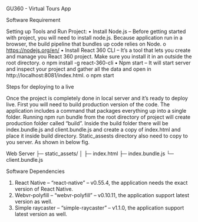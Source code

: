 GU360 - Virtual Tours App

Software Requirement

Setting up Tools and Run Project:
•	Install Node.js – Before getting started with project, you will need to install node.js. Because application run in a browser, the build pipeline that bundles up code relies on Node.
o	https://nodejs.org/en/
•	Install React 360 CLI – It’s a tool that lets you create and manage you React 360 project. Make sure you install it in an outside the root directory. 
o	npm install -g react-360-cli 
•	Npm start – It will start server and inspect your project and gather all the data and open in http://localhost:8081/index.html.
o	npm start


Steps for deploying to a live 

Once the project is completely done in local server and it’s ready to deploy live. First you will need to build production version of the code. The application includes a command that packages everything up into a single folder. Running npm run bundle from the root directory of project will create production folder called “build”. Inside the build folder there will be index.bundle.js  and  client.bundle.js and create a copy of index.html and place it inside build directory.
Static_assests directory also need to copy to you server. As shown in below fig.


Web Server
├─ static_assets/
│
├─ index.html
├─ index.bundle.js
└─ client.bundle.js



Software Dependencies
1.	React Native – “react-native” – v0.55.4, the application needs the exact version of React Native. 
2.	Webvr-polyfill – “webvr-polyfill” – v0.10.11, the application support latest version as well.
3.	Simple raycaster – “simple-raycaster” – v1.1.0, the application support latest version as well.




